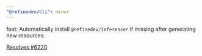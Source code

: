 ```yaml
---
"@refinedev/cli": minor
---
```


feat: Automatically install `@refinedev/inferencer` if missing after generating new resources.

[Resolves #6220](https://github.com/refinedev/refine/issues/6220)

